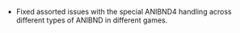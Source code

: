 * Fixed assorted issues with the special ANIBND4 handling across different types of ANIBND in different games.
